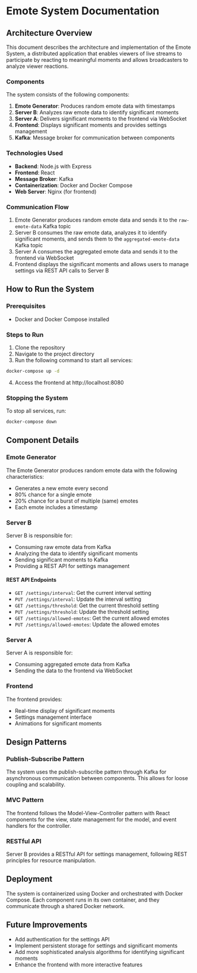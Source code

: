 # Emote System Documentation

## Architecture Overview

This document describes the architecture and implementation of the Emote System, a distributed application that enables viewers of live streams to participate by reacting to meaningful moments and allows broadcasters to analyze viewer reactions.

### Components

The system consists of the following components:

1. **Emote Generator**: Produces random emote data with timestamps
2. **Server B**: Analyzes raw emote data to identify significant moments
3. **Server A**: Delivers significant moments to the frontend via WebSocket
4. **Frontend**: Displays significant moments and provides settings management
5. **Kafka**: Message broker for communication between components

### Technologies Used

- **Backend**: Node.js with Express
- **Frontend**: React
- **Message Broker**: Kafka
- **Containerization**: Docker and Docker Compose
- **Web Server**: Nginx (for frontend)

### Communication Flow

1. Emote Generator produces random emote data and sends it to the `raw-emote-data` Kafka topic
2. Server B consumes the raw emote data, analyzes it to identify significant moments, and sends them to the `aggregated-emote-data` Kafka topic
3. Server A consumes the aggregated emote data and sends it to the frontend via WebSocket
4. Frontend displays the significant moments and allows users to manage settings via REST API calls to Server B

## How to Run the System

### Prerequisites

- Docker and Docker Compose installed

### Steps to Run

1. Clone the repository
2. Navigate to the project directory
3. Run the following command to start all services:

```bash
docker-compose up -d
```

4. Access the frontend at http://localhost:8080

### Stopping the System

To stop all services, run:

```bash
docker-compose down
```

## Component Details

### Emote Generator

The Emote Generator produces random emote data with the following characteristics:
- Generates a new emote every second
- 80% chance for a single emote
- 20% chance for a burst of multiple (same) emotes
- Each emote includes a timestamp

### Server B

Server B is responsible for:
- Consuming raw emote data from Kafka
- Analyzing the data to identify significant moments
- Sending significant moments to Kafka
- Providing a REST API for settings management

#### REST API Endpoints

- `GET /settings/interval`: Get the current interval setting
- `PUT /settings/interval`: Update the interval setting
- `GET /settings/threshold`: Get the current threshold setting
- `PUT /settings/threshold`: Update the threshold setting
- `GET /settings/allowed-emotes`: Get the current allowed emotes
- `PUT /settings/allowed-emotes`: Update the allowed emotes

### Server A

Server A is responsible for:
- Consuming aggregated emote data from Kafka
- Sending the data to the frontend via WebSocket

### Frontend

The frontend provides:
- Real-time display of significant moments
- Settings management interface
- Animations for significant moments

## Design Patterns

### Publish-Subscribe Pattern

The system uses the publish-subscribe pattern through Kafka for asynchronous communication between components. This allows for loose coupling and scalability.

### MVC Pattern

The frontend follows the Model-View-Controller pattern with React components for the view, state management for the model, and event handlers for the controller.

### RESTful API

Server B provides a RESTful API for settings management, following REST principles for resource manipulation.

## Deployment

The system is containerized using Docker and orchestrated with Docker Compose. Each component runs in its own container, and they communicate through a shared Docker network.

## Future Improvements

- Add authentication for the settings API
- Implement persistent storage for settings and significant moments
- Add more sophisticated analysis algorithms for identifying significant moments
- Enhance the frontend with more interactive features

